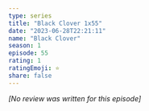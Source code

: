 ```yaml
---
type: series
title: "Black Clover 1x55"
date: "2023-06-28T22:21:11"
name: "Black Clover"
season: 1
episode: 55
rating: 1
ratingEmoji: ⭐️
share: false
---
```


*[No review was written for this episode]*
